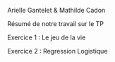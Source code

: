 Arielle Gantelet & Mathilde Cadon

Résumé de notre travail sur le TP 

Exercice 1 :  Le jeu de la vie

Exercice 2 : Regression Logistique